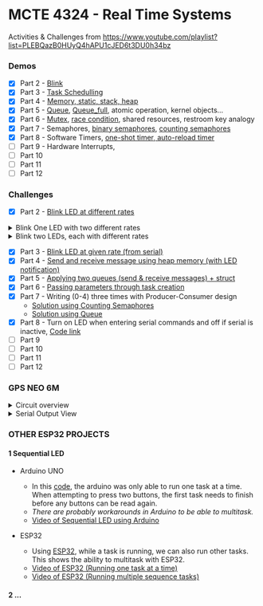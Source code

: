 # MCTE 4324 - Real Time Systems

Activities & Challenges from https://www.youtube.com/playlist?list=PLEBQazB0HUyQ4hAPU1cJED6t3DU0h34bz
### Demos
- [x] Part 2 - [Blink](https://github.com/ahmadfaa1z/Real-Time-Systems/blob/main/Intro%20to%20RTOS%20-%20Exercises/2%20Blink_LED/Blink_demo/Blink_demo.ino)
- [x] Part 3 - [Task Schedulling](https://github.com/ahmadfaa1z/Real-Time-Systems/blob/main/Intro%20to%20RTOS%20-%20Exercises/3%20Task_Schedulling/Task_Schedulling_demo/Task_Schedulling_demo.ino)
- [x] Part 4 - [Memory, static, stack, heap](https://github.com/ahmadfaa1z/Real-Time-Systems/blob/main/Intro%20to%20RTOS%20-%20Exercises/4%20Memory%20Allocation/stack_overflow_demo/stack_overflow_demo.ino)
- [x] Part 5 - [Queue](https://github.com/ahmadfaa1z/Real-Time-Systems/blob/main/Intro%20to%20RTOS%20-%20Exercises/5%20Queue/Queue_demo/Queue_demo.ino), [Queue_full](https://github.com/ahmadfaa1z/Real-Time-Systems/blob/main/Intro%20to%20RTOS%20-%20Exercises/5%20Queue/Queue_full_demo/Queue_full_demo.ino), atomic operation, kernel objects...
- [x] Part 6 - [Mutex](https://github.com/ahmadfaa1z/Real-Time-Systems/blob/main/Intro%20to%20RTOS%20-%20Exercises/6%20Mutex/Mutex_demo/Mutex_demo.ino), [race condition](https://github.com/ahmadfaa1z/Real-Time-Systems/blob/main/Intro%20to%20RTOS%20-%20Exercises/6%20Mutex/race_condition_demo/race_condition_demo.ino), shared resources, restroom key analogy
- [x] Part 7 - Semaphores, [binary semaphores](https://github.com/ahmadfaa1z/Real-Time-Systems/blob/main/Intro%20to%20RTOS%20-%20Exercises/7%20Semaphore/Binary_Semaphore_demo/Binary_Semaphore_demo.ino), [counting semaphores](https://github.com/ahmadfaa1z/Real-Time-Systems/blob/main/Intro%20to%20RTOS%20-%20Exercises/7%20Semaphore/Counting_Sempahore_demo/Counting_Sempahore_demo.ino)
- [x] Part 8 - Software Timers, [one-shot timer, auto-reload timer](https://github.com/ahmadfaa1z/Real-Time-Systems/blob/main/Intro%20to%20RTOS%20-%20Exercises/8%20Software%20Timers/Software_Timer_demo/Software_Timer_demo.ino)
- [ ] Part 9 - Hardware Interrupts, 
- [ ] Part 10
- [ ] Part 11
- [ ] Part 12

### Challenges
- [x] Part 2 - [Blink LED at different rates](https://github.com/ahmadfaa1z/Real-Time-Systems/blob/main/Intro%20to%20RTOS%20-%20Exercises/2%20Blink_LED/Blink_diff_rates/Blink_diff_rates.ino)
<details>
<summary>Blink One LED with two different rates</summary>
  
  ![Blink one LED with two different rates](https://user-images.githubusercontent.com/39882376/111452481-88a9e800-874d-11eb-82bc-adde84f4ccc6.gif)

</details>

<details>
  <summary>Blink two LEDs, each with different rates</summary>
  
  ![Blink two LEDs](https://user-images.githubusercontent.com/39882376/114172966-f7ebb400-9968-11eb-807f-2d482238b881.gif)

</details> 

- [x] Part 3 - [Blink LED at given rate (from serial)](https://github.com/ahmadfaa1z/Real-Time-Systems/blob/main/Intro%20to%20RTOS%20-%20Exercises/3%20Task_Schedulling/Read_from_serial_to_blinkLED/Read_from_serial_to_blinkLED.ino)
- [x] Part 4 - [Send and receive message using heap memory (with LED notification)](https://github.com/ahmadfaa1z/Real-Time-Systems/blob/main/Intro%20to%20RTOS%20-%20Exercises/4%20Memory%20Allocation/Send_and_receive_using_memory/Send_and_receive_using_memory.ino)
- [x] Part 5 - [Applying two queues (send & receive messages) + struct](https://github.com/ahmadfaa1z/Real-Time-Systems/blob/main/Intro%20to%20RTOS%20-%20Exercises/5%20Queue/Two_queues_challenge/Two_queues_challenge.ino)
- [x] Part 6 - [Passing parameters through task creation](https://github.com/ahmadfaa1z/Real-Time-Systems/blob/main/Intro%20to%20RTOS%20-%20Exercises/6%20Mutex/Passing_Task_parameters/Passing_Task_parameters.ino)
- [x] Part 7 - Writing (0-4) three times with Producer-Consumer design
  - [Solution using Counting Semaphores](https://github.com/ahmadfaa1z/Real-Time-Systems/blob/main/Intro%20to%20RTOS%20-%20Exercises/7%20Semaphore/Sempahore_challenge_counting_sempahore/Sempahore_challenge_counting_sempahore.ino)
  - [Solution using Queue](https://github.com/ahmadfaa1z/Real-Time-Systems/blob/main/Intro%20to%20RTOS%20-%20Exercises/7%20Semaphore/Semaphore_challenge_queue/Semaphore_challenge_queue.ino)
- [x] Part 8 - Turn on LED when entering serial commands and off if serial is inactive, [Code link](https://github.com/ahmadfaa1z/Real-Time-Systems/blob/main/Intro%20to%20RTOS%20-%20Exercises/8%20Software%20Timers/LED_dim_delay_serial_input/LED_dim_delay_serial_input.ino)
- [ ] Part 9
- [ ] Part 10
- [ ] Part 11
- [ ] Part 12

### GPS NEO 6M
<details>
  <summary>Circuit overview</summary>

![IMG_7083](https://user-images.githubusercontent.com/39882376/117571171-e3cdda80-b0ff-11eb-8c3d-dcfb3b64eb2f.jpeg)

</details> 

<details>
  <summary>Serial Output View</summary>

![Serial Output](https://user-images.githubusercontent.com/39882376/117542546-ab6cc480-b04b-11eb-8828-c6c979e56253.gif)

</details> 

### OTHER ESP32 PROJECTS
#### 1 Sequential LED
  - Arduino UNO
    - In this [code](https://github.com/ahmadfaa1z/Real-Time-Systems/blob/main/ESP32%20Applications/3_Diff_Sequential_LED/3_Diff_Sequential_LED.ino), the arduino was only able to run one task at a time. When attempting to press two buttons, the first task needs to finish before any buttons can be read again.
    - *There are probably workarounds in Arduino to be able to multitask.*
    - [Video of Sequential LED using Arduino](https://youtu.be/2j2qaQt21xA)

- ESP32
  - Using [ESP32](https://github.com/ahmadfaa1z/Real-Time-Systems/blob/main/ESP32%20Applications/Run_Multiple_Sequence_ESP32/Run_Multiple_Sequence_ESP32.ino), while a task is running, we can also run other tasks. This shows the ability to multitask with ESP32.
  - [Video of ESP32 (Running one task at a time)](https://youtu.be/n27mR-tzbkM)
  - [Video of ESP32 (Running multiple sequence tasks)](https://youtu.be/2B5idacvKn0)

#### 2 ...
